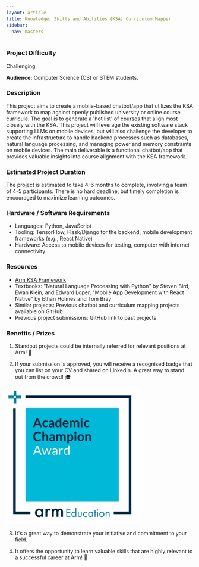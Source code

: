 ```yaml
---
layout: article
title: Knowledge, Skills and Abilities (KSA) Curriculum Mapper
sidebar:
  nav: masters
---
```


### Project Difficulty

Challenging

**Audience:** Computer Science (CS) or STEM students. 

### Description
This project aims to create a mobile-based chatbot/app that utilizes the KSA framework to map against openly published university or online course curricula. The goal is to generate a 'hot list' of courses that align most closely with the KSA. This project will leverage the existing software stack supporting LLMs on mobile devices, but will also challenge the developer to create the infrastructure to handle backend processes such as databases, natural language processing, and managing power and memory constraints on mobile devices. The main deliverable is a functional chatbot/app that provides valuable insights into course alignment with the KSA framework.

### Estimated Project Duration
The project is estimated to take 4-6 months to complete, involving a team of 4-5 participants. There is no hard deadline, but timely completion is encouraged to maximize learning outcomes.

### Hardware / Software Requirements
- Languages: Python, JavaScript
- Tooling: TensorFlow, Flask/Django for the backend, mobile development frameworks (e.g., React Native)
- Hardware: Access to mobile devices for testing, computer with internet connectivity


### Resources
- [Arm KSA Framework](https://github.com/arm-university/Arm-KSA-Framework)
- Textbooks: "Natural Language Processing with Python" by Steven Bird, Ewan Klein, and Edward Loper, "Mobile App Development with React Native" by Ethan Holmes and Tom Bray
- Similar projects: Previous chatbot and curriculum mapping projects available on GitHub
- Previous project submissions: GitHub link to past projects

### Benefits / Prizes

1. Standout projects could be internally referred for relevant positions at Arm! :page_with_curl:

2. If your submission is approved, you will receive a recognised badge that you can list on your CV and shared on LinkedIn. A great way to stand out from the crowd! :mortar_board:

<img class="image image--xl" src="../images/ACA_badge.jpg"/>

3. It's a great way to demonstrate your initiative and commitment to your field. 

4. It offers the opportunity to learn valuable skills that are highly relevant to a successful career at Arm!  :tada: